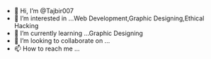 - 👋 Hi, I’m @Tajbir007
- 👀 I’m interested in ...Web Development,Graphic Designing,Ethical Hacking
- 🌱 I’m currently learning ...Graphic Designing
- 💞️ I’m looking to collaborate on ...
- 📫 How to reach me ...

<!---
Tajbir007/Tajbir007 is a ✨ special ✨ repository because its `README.md` (this file) appears on your GitHub profile.
You can click the Preview link to take a look at your changes.
--->
